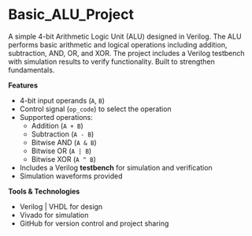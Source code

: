 # Basic_ALU_Project
A simple 4-bit Arithmetic Logic Unit (ALU) designed in Verilog. The ALU performs basic arithmetic and logical operations including addition, subtraction, AND, OR, and XOR. The project includes a Verilog testbench with simulation results to verify functionality. Built to strengthen fundamentals.

**Features**
- 4-bit input operands (`A`, `B`)
- Control signal (`op_code`) to select the operation
- Supported operations:
  - Addition (`A + B`)
  - Subtraction (`A - B`)
  - Bitwise AND (`A & B`)
  - Bitwise OR (`A | B`)
  - Bitwise XOR (`A ^ B`)
- Includes a Verilog **testbench** for simulation and verification
- Simulation waveforms provided

**Tools & Technologies**
 - Verilog | VHDL for design
 - Vivado for simulation
 - GitHub for version control  and project sharing
